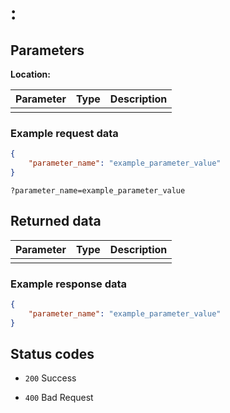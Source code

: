 # <!-- Request type --> : <!-- URL -->

<!-- Description -->

## Parameters

**Location:** <!-- Where the data is, can be ``body`` for json in the request body or ``querystring`` for url query string arguments -->

Parameter | Type | Description
--------- | ---- | -----------
<!-- Parameter name --> | <!-- Parameter type, for example ``str`` --> |  <!-- Short parameter description -->

### Example request data

<!-- for ``body`` location -->

```json
{
    "parameter_name": "example_parameter_value"
}
```

<!-- for ``querystring`` location -->

```http
?parameter_name=example_parameter_value
```

## Returned data

<!-- Describe what is returned, remove the section if nothing is returned. For the case of a dict: -->

Parameter | Type | Description
--------- | ---- | -----------
<!-- Parameter name --> | <!-- Parameter type, for example ``str`` --> |  <!-- Short parameter description -->

### Example response data

```json
{
    "parameter_name": "example_parameter_value"
}
```

## Status codes

<!-- List every possible status code that is returned by the endpoint, the status codes below are examples -->

- ``200`` Success  
  <!-- Description -->

- ``400`` Bad Request  
  <!-- Description -->
